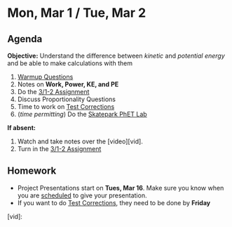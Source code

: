 Mon, Mar 1 / Tue, Mar 2
==================

Agenda
---------
**Objective:** Understand the difference between *kinetic* and *potential energy* and be able to make calculations with them

1. [Warmup Questions][wu]
2. Notes on **Work, Power, KE, and PE**
3. Do the [3/1-2 Assignment][assmt]
4. Discuss Proportionality Questions
5. Time to work on [Test Corrections][correct]
6. (*time permitting*) Do the [Skatepark PhET Lab][lab]

**If absent:**

1. Watch and take notes over the [video][vid].
2. Turn in the [3/1-2 Assignment][assmt]

Homework 
-------------
- Project Presentations start on **Tues, Mar 16**.  Make sure you know when you are [scheduled][sched] to give your presentation.
- If you want to do [Test Corrections][correct], they need to be done by **Friday**

[sched]: https://avoncsc-my.sharepoint.com/:x:/g/personal/zjrohrbach_avon-schools_org/EVsn6ZkyMl5JvXYEBYTGRvoBX3OiSecqg16WeqB-1EcFXQ?e=287pOt
[assmt]: https://avon.schoology.com/assignment/4724577879/
[lab]: https://avon.schoology.com/course/2624603689/assessments/4724606763
[wu]: https://avon.schoology.com/page/4724715232
[correct]: https://avon.schoology.com/assignment/4724955003/

[vid]:
<!--stackedit_data:
eyJoaXN0b3J5IjpbLTExMTMzOTAxOTUsMTQwMzQyNzk3OCw1OT
g1NDE4ODYsNzIxMzU1MDIwLDE1MDg5OTE4NTAsLTEwNDA1MjA3
NDAsMTc0MjE2NDk4NSwxNjQzMTQ3Nzc2LC03MDcyNzI0NSwtMT
Q0MTg0NTI3OCwxOTIzNzk3NDA1LC05ODc0NDAxMjcsNTQxMDUx
MTM5LC03NzQwNzM2ODksMTAxMzg5MTY5NywtNTg1ODI0ODMsNj
E3NzgwOTA0LC0xNjE0MTkyODQsNTEyNjkzNTU0LDkwNzg5MjM0
Nl19
-->